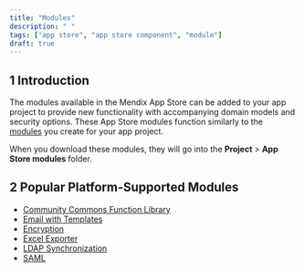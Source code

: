 ```yaml
---
title: "Modules"
description: " "
tags: ["app store", "app store component", "module"]
draft: true
---
```


## 1 Introduction

The modules available in the Mendix App Store can be added to your app project to provide new functionality with accompanying domain models and security options. These App Store modules function similarly to the [modules](/refguide/modules) you create for your app project. 

When you download these modules, they will go into the **Project** > **App Store modules** folder.

## 2 Popular Platform-Supported Modules

* [Community Commons Function Library](community-commons-function-library)
* [Email with Templates](email-with-templates)
* [Encryption](encryption)
* [Excel Exporter](excel-exporter)
* [LDAP Synchronization](ldap-synchronization)
* [SAML](saml)

